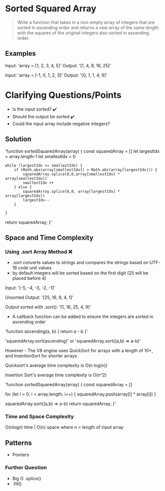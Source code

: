 # Sorted Squared Array
> Write a function that takes in a non-empty array of integers that are sorted in ascending order and returns a new array of the same length with the squares of the original integers also sorted in ascending order.

## Examples

Input:
'array = [1, 2, 3, 4, 5]'
Output:
'[1, 4, 9, 16, 25]'

Input:
'array = [-1, 0, 1, 2, 3]'
Output:
'[0, 1, 1, 4, 9]'

# Clarifying Questions/Points
- Is the input sorted? :heavy_check_mark:
- Should the output be sorted :heavy_check_mark:
- Could the input array include negative integers?

## Solution

'function sortedSquaredArray(array) {
  const squaredArray = []
	let largestIdx = array.length-1
	let smallestIdx = 0

	while (largestIdx >= smallestIdx) {
		if (Math.abs(array[smallestIdx]) > Math.abs(array[largestIdx])) {
			squaredArray.splice(0,0,array[smallestIdx] * array[smallestIdx])
			smallestIdx ++
		} else {
			squaredArray.splice(0,0, array[largestIdx] * array[largestIdx])
			largestIdx--
		}

	}
  return squaredArray;
}'

## Space and Time Complexity


### Using .sort Array Method :x:
- .sort converts values to strings and compares the strings based on UTF-16 code unit values
- by default integers will be sorted based on the first digit (25 will be placed before 4)

Input:
'[-5, -4, -3, -2, -1]'

Unsorted Output:
'[25, 16, 9, 4, 1]'

Output sorted with .sort():
'[1, 16, 25, 4, 9]'

- A callback function can be added to ensure the integers are sorted in ascending order

'function ascending(a, b) {
  return a - b
}'

'squaredArray.sort(ascending)'
or
'squaredArray.sort((a,b) => a-b)'

However - The V8 engine uses QuickSort for arrays with a length of 10+, and InsertionSort for shorter arrays

Quicksort's average time complexity is O(n log(n))

Insertion Sort's average time complexity is O(n^2)

'function sortedSquaredArray(array) {
	const squaredArray = []

  for (let i = 0; i < array.length; i++) {
		squaredArray.push(array[i] * array[i])
	}

  squaredArray.sort((a,b) => a-b)
  return squaredArray;
}'

### Time and Space Complexity
O(nlogn) time | O(n) space
where n = length of input array


## Patterns
- Pointers

### Further Question
- Big O .splice()
- .fill()
